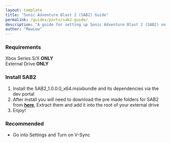 ```yaml
---
layout: template
title: "Sonic Adventure Blast 2 (SAB2) Guide"
permalink: /guides/ports/sab2-guide/
description: "A guide for setting up Sonic Adventure Blast 2 (SAB2) on dev mode."
author: "MewLew"
---
```


### Requirements
Xbox Series S/X **ONLY**  
External Drive    **ONLY**


### Install SAB2
1. Install the SAB2_1.0.0.0_x64.msixbundle and its dependencies via the dev portal
2. After install you will need to download the pre made folders for SAB2 from **[here](<https://cdn.discordapp.com/attachments/1330687339541823529/1330687343149191230/sab2.rar?ex=68310b29&is=682fb9a9&hm=5a7fd4b27a5c78dcbf6d4b8362e3bd1c724f79042411972f01bd3713bb8825fd&>)**, Extract them and add it into the root of your external drive
3. Enjoy!


### Recommended
- Go into Settings and Turn on V-Sync
